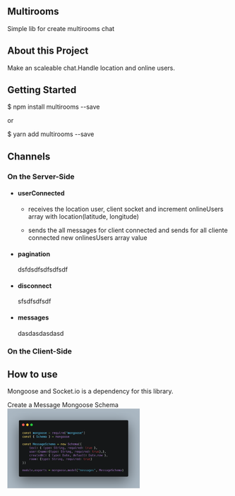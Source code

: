 ## Multirooms

Simple lib for create multirooms chat

## About this Project

Make an scaleable chat.Handle location and online users.

## Getting Started

$ npm install multirooms --save

or

$ yarn add multirooms --save

## Channels

### On the Server-Side
- #### userConnected

  - receives the location user, client socket and increment onlineUsers array with location(latitude, longitude)
  
  - sends the all messages for client connected and sends for all cliente connected new onlinesUsers array value 
  
  
- #### pagination

  dsfdsdfsdfsdfsdf
  
- #### disconnect

    sfsdfsdfsdf
    
- #### messages

    dasdasdasdasd
    
    
 ### On the Client-Side
 
 
 
## How to use
Mongoose and Socket.io is a dependency for this library. 

Create a Message Mongoose Schema
<img src="https://github.com/cristiano182/multirooms/blob/master/mongooseSchema.png" width="300" />



